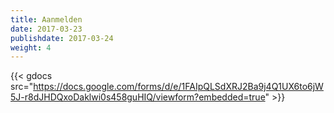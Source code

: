 ```yaml
---
title: Aanmelden
date: 2017-03-23
publishdate: 2017-03-24
weight: 4
---
```


{{< gdocs src="https://docs.google.com/forms/d/e/1FAIpQLSdXRJ2Ba9j4Q1UX6to6jW5J-r8dJHDQxoDaklwi0s458guHIQ/viewform?embedded=true" >}}